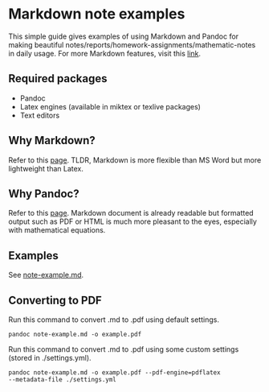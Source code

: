 # Markdown note examples

This simple guide gives examples of using Markdown and Pandoc for making beautiful notes/reports/homework-assignments/mathematic-notes in daily usage. For more Markdown features, visit this [link](https://www.markdownguide.org/basic-syntax/).

## Required packages

- Pandoc
- Latex engines (available in miktex or texlive packages)
- Text editors

## Why Markdown?

Refer to this [page](https://www.markdownguide.org/getting-started/). TLDR, Markdown is more flexible than MS Word but more lightweight than Latex.

## Why Pandoc?

Refer to this [page](https://pandoc.org/). Markdown document is already readable but formatted output such as PDF or HTML is much more pleasant to the eyes, especially with mathematical equations.

## Examples

See [note-example.md](./note-example.md).

## Converting to PDF

Run this command to convert .md to .pdf using default settings.

```
pandoc note-example.md -o example.pdf
```

Run this command to convert .md to .pdf using some custom settings (stored in ./settings.yml).

```
pandoc note-example.md -o example.pdf --pdf-engine=pdflatex
--metadata-file ./settings.yml
```

